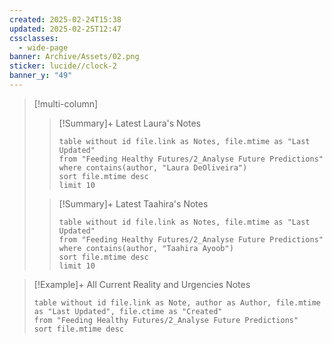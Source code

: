 ```yaml
---
created: 2025-02-24T15:38
updated: 2025-02-25T12:47
cssclasses:
  - wide-page
banner: Archive/Assets/02.png
sticker: lucide//clock-2
banner_y: "49"
---
```



> [!multi-column]
> >[!Summary]+ Latest Laura's Notes
> > ```dataview
> > table without id file.link as Notes, file.mtime as "Last Updated" 
> > from "Feeding Healthy Futures/2_Analyse Future Predictions"
> > where contains(author, "Laura DeOliveira")
> > sort file.mtime desc
> > limit 10
> > ```
> 
> >[!Summary]+ Latest Taahira's Notes
> > ```dataview
> > table without id file.link as Notes, file.mtime as "Last Updated"
> > from "Feeding Healthy Futures/2_Analyse Future Predictions"
> > where contains(author, "Taahira Ayoob")
> > sort file.mtime desc
> > limit 10
> > ```


>[!Example]+ All Current Reality and Urgencies Notes
> ```dataview
> table without id file.link as Note, author as Author, file.mtime as "Last Updated", file.ctime as "Created"
> from "Feeding Healthy Futures/2_Analyse Future Predictions"
> sort file.mtime desc
> ```
